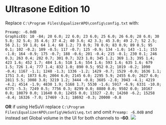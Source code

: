 # Ultrasone Edition 10
Replace `C:\Program Files\EqualizerAPO\config\config.txt` with:
```
Preamp: -6.0dB
GraphicEQ: 10 -84; 20 6.0; 22 6.0; 23 6.0; 25 6.0; 26 6.0; 28 6.0; 30 5.8; 32 5.4; 35 4.6; 37 4.2; 40 3.6; 42 3.3; 45 3.0; 49 2.7; 52 2.5; 56 2.1; 59 1.8; 64 1.4; 68 1.2; 73 0.9; 78 0.9; 83 0.9; 89 0.5; 95 0.1; 102 -0.2; 109 -0.5; 117 -0.7; 125 -0.9; 134 -1.0; 143 -1.1; 153 -1.0; 164 -0.9; 175 -0.7; 188 -0.6; 201 -0.4; 215 -0.1; 230 0.1; 246 0.3; 263 0.4; 282 0.7; 301 0.7; 323 1.0; 345 1.2; 369 1.3; 395 1.4; 423 1.6; 452 1.7; 484 1.6; 518 1.6; 554 1.6; 593 1.6; 635 1.6; 679 1.5; 726 1.4; 777 1.4; 832 1.0; 890 0.5; 952 0.2; 1019 -0.2; 1090 -0.4; 1167 -1.1; 1248 -1.3; 1336 -1.2; 1429 -0.7; 1529 -0.0; 1636 1.1; 1751 3.4; 1873 6.0; 2004 6.0; 2145 6.0; 2295 5.9; 2455 6.0; 2627 6.0; 2811 5.5; 3008 3.8; 3219 1.2; 3444 -0.8; 3685 -2.8; 3943 -4.1; 4219 -4.2; 4514 -1.9; 4830 1.9; 5168 1.7; 5530 -1.6; 5917 -6.9; 6331 -10.0; 6775 -5.3; 7249 0.5; 7756 0.3; 8299 0.0; 8880 0.0; 9502 0.0; 10167 0.0; 10879 0.0; 11640 0.0; 12455 0.0; 13327 -2.0; 14260 -6.2; 15258 -8.4; 16326 -7.0; 17469 -3.1; 18692 -0.3; 20000 -0.8
```
**OR** if using HeSuVi replace `C:\Program Files\EqualizerAPO\config\HeSuVi\eq.txt` and omit `Preamp: -6.0dB` and instead set Global volume in the UI for both channels to **-60**.
![](https://raw.githubusercontent.com/jaakkopasanen/AutoEq/master/results/SBAF-Serious/innerfidelity/onear/Ultrasone%20Edition%2010/Ultrasone%20Edition%2010.png)